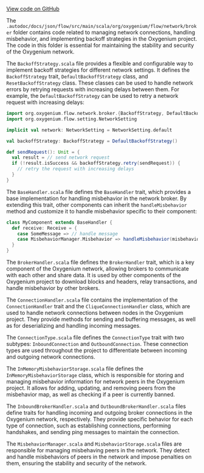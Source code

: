 [View code on GitHub](https://github.com/oxygenium/oxygenium/.autodoc/docs/json/flow/src/main/scala/org/oxygenium/flow/network/broker)

The `.autodoc/docs/json/flow/src/main/scala/org/oxygenium/flow/network/broker` folder contains code related to managing network connections, handling misbehavior, and implementing backoff strategies in the Oxygenium project. The code in this folder is essential for maintaining the stability and security of the Oxygenium network.

The `BackoffStrategy.scala` file provides a flexible and configurable way to implement backoff strategies for different network settings. It defines the `BackoffStrategy` trait, `DefaultBackoffStrategy` class, and `ResetBackoffStrategy` class. These classes can be used to handle network errors by retrying requests with increasing delays between them. For example, the `DefaultBackoffStrategy` can be used to retry a network request with increasing delays:

```scala
import org.oxygenium.flow.network.broker.{BackoffStrategy, DefaultBackoffStrategy}
import org.oxygenium.flow.setting.NetworkSetting

implicit val network: NetworkSetting = NetworkSetting.default

val backoffStrategy: BackoffStrategy = DefaultBackoffStrategy()

def sendRequest(): Unit = {
  val result = // send network request
  if (!result.isSuccess && backoffStrategy.retry(sendRequest)) {
    // retry the request with increasing delays
  }
}
```

The `BaseHandler.scala` file defines the `BaseHandler` trait, which provides a base implementation for handling misbehavior in the network broker. By extending this trait, other components can inherit the `handleMisbehavior` method and customize it to handle misbehavior specific to their component:

```scala
class MyComponent extends BaseHandler {
  def receive: Receive = {
    case SomeMessage => // handle message
    case MisbehaviorManager.Misbehavior => handleMisbehavior(misbehavior)
  }
}
```

The `BrokerHandler.scala` file defines the `BrokerHandler` trait, which is a key component of the Oxygenium network, allowing brokers to communicate with each other and share data. It is used by other components of the Oxygenium project to download blocks and headers, relay transactions, and handle misbehavior by other brokers.

The `ConnectionHandler.scala` file contains the implementation of the `ConnectionHandler` trait and the `CliqueConnectionHandler` class, which are used to handle network connections between nodes in the Oxygenium project. They provide methods for sending and buffering messages, as well as for deserializing and handling incoming messages.

The `ConnectionType.scala` file defines the `ConnectionType` trait with two subtypes: `InboundConnection` and `OutboundConnection`. These connection types are used throughout the project to differentiate between incoming and outgoing network connections.

The `InMemoryMisbehaviorStorage.scala` file defines the `InMemoryMisbehaviorStorage` class, which is responsible for storing and managing misbehavior information for network peers in the Oxygenium project. It allows for adding, updating, and removing peers from the misbehavior map, as well as checking if a peer is currently banned.

The `InboundBrokerHandler.scala` and `OutboundBrokerHandler.scala` files define traits for handling incoming and outgoing broker connections in the Oxygenium network, respectively. They provide specific behavior for each type of connection, such as establishing connections, performing handshakes, and sending ping messages to maintain the connection.

The `MisbehaviorManager.scala` and `MisbehaviorStorage.scala` files are responsible for managing misbehaving peers in the network. They detect and handle misbehaviors of peers in the network and impose penalties on them, ensuring the stability and security of the network.
